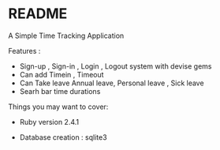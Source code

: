 # README

A Simple Time Tracking Application

Features :

* Sign-up , Sign-in , Login , Logout system with devise gems
* Can add Timein , Timeout 
* Can Take leave  Annual leave, Personal leave , Sick leave
* Searh bar time durations

Things you may want to cover:

* Ruby version 2.4.1

* Database creation : sqlite3

